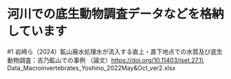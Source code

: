 # 河川での底生動物調査データなどを格納しています
#1
岩崎ら（2024）鉱山廃水処理水が流入する直上・直下地点での水質及び底生動物調査：吉乃鉱山での事例
（論文）https://doi.org/10.11403/jset.27.1\
Data_Macroinvertebrates_Yoshino_2022May&Oct_ver2.xlsx


